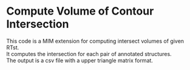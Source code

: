 # Compute Volume of Contour Intersection
This code is a MIM extension for computing intersect volumes of given RTst. \
It computes the intersection for each pair of annotated structures. \
The output is a csv file with a upper triangle matrix format.
